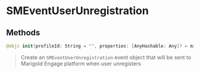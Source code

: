 # SMEventUserUnregistration

## Methods
```swift
@objc init(profileId: String = "", properties: [AnyHashable: Any]? = nil)
```

>Create an ``SMEventUserUnregistration`` event object that will be sent to Marigold Engage platform when user unregisters<br/>